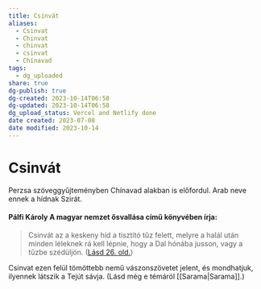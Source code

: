 ```yaml
---
title: Csinvát
aliases:
  - Csinvat
  - Chinvat
  - chinvat
  - csinvat
  - Chínavad
tags:
  - dg_uploaded
share: true
dg-publish: true
dg-created: 2023-10-14T06:58
dg-updated: 2023-10-14T06:58
dg_upload_status: Vercel and Netlify done
date created: 2023-07-08
date modified: 2023-10-14
---
```


# Csinvát

Perzsa szöveggyűjteményben Chínavad alakban is előfordul. Arab neve ennek a hídnak Szirát.  

#### Pálfi Károly A magyar nemzet ősvallása című könyvében írja:

> Csinvát az a keskeny híd a tisztító tűz felett, melyre a halál után minden léleknek rá kell lépnie, hogy a Dal hónába jusson, vagy a tűzbe szédüljön. ([Lásd 26. old.](zotero://open-pdf/library/items/QVETUTRJ?page=26&annotation=7RNIMHTX))  

Csinvat ezen felül tömöttebb nemű vászonszövetet jelent, és mondhatjuk, ilyennek látszik a Tejút sávja. (Lásd még e témáról [[Sarama\|Sarama]].)  